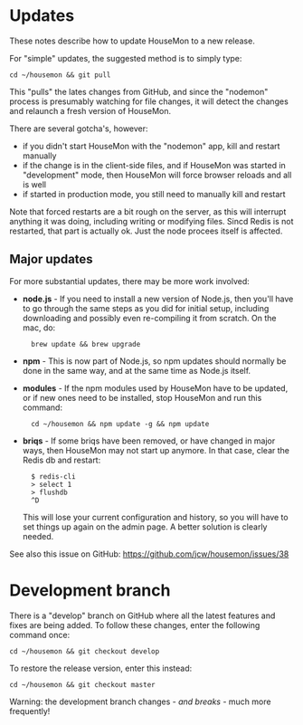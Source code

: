 # Updates

These notes describe how to update HouseMon to a new release.

For "simple" updates, the suggested method is to simply type:

    cd ~/housemon && git pull

This "pulls" the lates changes from GitHub, and since the "nodemon" process is
presumably watching for file changes, it will detect the changes and relaunch
a fresh version of HouseMon.

There are several gotcha's, however:

* if you didn't start HouseMon with the "nodemon" app, kill and restart manually
* if the change is in the client-side files, and if HouseMon was started in
  "development" mode, then HouseMon will force browser reloads and all is well
* if started in production mode, you still need to manually kill and restart

Note that forced restarts are a bit rough on the server, as this will interrupt
anything it was doing, including writing or modifying files. Sincd Redis is not
restarted, that part is actually ok. Just the node procees itself is affected.

## Major updates

For more substantial updates, there may be more work involved:

* **node.js** - If you need to install a new version of Node.js, then you'll
  have to go through the same steps as you did for initial setup, including
  downloading and possibly even re-compiling it from scratch. On the mac, do:

        brew update && brew upgrade

* **npm** - This is now part of Node.js, so npm updates should normally be done
  in the same way, and at the same time as Node.js itself.

* **modules** - If the npm modules used by HouseMon have to be updated, or if
  new ones need to be installed, stop HouseMon and run this command:

        cd ~/housemon && npm update -g && npm update

* **briqs** - If some briqs have been removed, or have changed in major ways,
  then HouseMon may not start up anymore. In that case, clear the Redis db
  and restart:

        $ redis-cli
        > select 1
        > flushdb
        ^D

  This will lose your current configuration and history, so you will have to
  set things up again on the admin page. A better solution is clearly needed.

See also this issue on GitHub: <https://github.com/jcw/housemon/issues/38>

# Development branch

There is a "develop" branch on GitHub where all the latest features and fixes
are being added. To follow these changes, enter the following command once:

    cd ~/housemon && git checkout develop

To restore the release version, enter this instead:

    cd ~/housemon && git checkout master

Warning: the development branch changes - *and breaks* - much more frequently!

